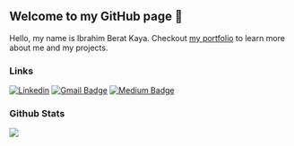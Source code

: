## Welcome to my GitHub page 👋

Hello, my name is Ibrahim Berat Kaya. Checkout [my portfolio](https://iberatkaya.github.io/#/) to learn more about me and my projects.

### Links

[![Linkedin](https://img.shields.io/badge/-iberatkaya-blue?style=flat-square&logo=Linkedin&logoColor=white&link=https://www.linkedin.com/in/ibrahim-berat-kaya/)](https://www.linkedin.com/in/ibrahim-berat-kaya/)
[![Gmail Badge](https://img.shields.io/badge/-ibraberatkaya-c14438?style=flat&logo=Gmail&logoColor=white&link=mailto:ibraberatkaya@gmail.com)](mailto:ibraberatkaya@gmail.com)
[![Medium Badge](https://img.shields.io/badge/-iberatkaya-000000?style=flat&labelColor=000000&logo=Medium&link=https://iberatkaya.medium.com)](https://iberatkaya.medium.com)

### Github Stats

[![](https://github-readme-stats.vercel.app/api?username=iberatkaya&show_icons=true&count_private=true)](https://github.com/iberatkaya)
